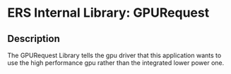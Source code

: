 # ERS Internal Library: GPURequest

## Description

The GPURequest Library tells the gpu driver that this application wants to use the high performance gpu rather than the integrated lower power one.